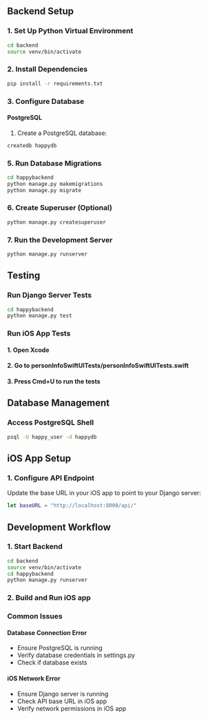 ## Backend Setup

### 1. Set Up Python Virtual Environment
```bash
cd backend
source venv/bin/activate
```

### 2. Install Dependencies
```bash
pip install -r requirements.txt
```

### 3. Configure Database

#### PostgreSQL
1. Create a PostgreSQL database:
```bash
createdb happydb
```

### 5. Run Database Migrations
```bash
cd happybackend
python manage.py makemigrations
python manage.py migrate
```

### 6. Create Superuser (Optional)
```bash
python manage.py createsuperuser
```

### 7. Run the Development Server
```bash
python manage.py runserver
```

## Testing

### Run Django Server Tests
```bash
cd happybackend
python manage.py test
```

### Run iOS App Tests
#### 1. Open Xcode
#### 2. Go to personInfoSwiftUITests/personInfoSwiftUITests.swift
#### 3. Press Cmd+U to run the tests

## Database Management

### Access PostgreSQL Shell
```bash
psql -U happy_user -d happydb
```

## iOS App Setup

### 1. Configure API Endpoint
Update the base URL in your iOS app to point to your Django server:
```swift
let baseURL = "http://localhost:8000/api/"
```

## Development Workflow

### 1. Start Backend
```bash
cd backend
source venv/bin/activate
cd happybackend
python manage.py runserver  
```

### 2. Build and Run iOS app

### Common Issues

#### Database Connection Error
- Ensure PostgreSQL is running
- Verify database credentials in settings.py
- Check if database exists

#### iOS Network Error
- Ensure Django server is running
- Check API base URL in iOS app
- Verify network permissions in iOS app
